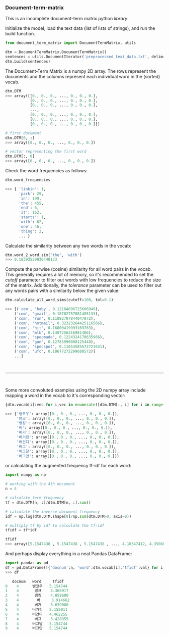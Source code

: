 ### Document-term-matrix

This is an incomplete document-term matrix python <i>library</i>.



Initialize the model, load the text data (list of lists of strings), and run the build function.
```python
from document_term_matrix import DocumentTermMatrix, utils

dtm = DocumentTermMatrix.DocumentTermMatrix()
sentences = utils.DocumentIterator('preprocessed_text_data.txt', delim='\t')
dtm.build(sentences)
```

The Document-Term Matrix is a numpy 2D array. The rows represent the documents and the columns represent each individual word in the (sorted) vocab.
```python
dtm.DTM
>>> array([[0., 0., 0., ..., 0., 0., 0.],
           [0., 0., 0., ..., 0., 0., 0.],
           [0., 0., 0., ..., 0., 0., 0.],
           ...,
           [0., 0., 0., ..., 0., 0., 0.],
           [0., 0., 0., ..., 0., 0., 0.],
           [0., 0., 0., ..., 0., 0., 0.]])

# first document
dtm.DTM[0, :]
>>> array([0., 0., 0., ..., 0., 0., 0.])

# vector representing the first word
dtm.DTM[:, 0]
>>> array([0., 0., 0., ..., 0., 0., 0.])
```

Check the word frequencies as follows:
```python
dtm.word_frequencies

>>> { 'linkin': 1,
      'park': 29,
      'in': 199,
      'the': 455,
      'end': 6,
      'it': 162,
      'starts': 1,
      'with': 62,
      'one': 46,
      'thing': 2, 
      ... }
```



Calculate the similarity between any two words in the vocab:
```python
dtm.word_2_word_sim('the', 'with')
>>> 0.18393539930448133
```

Compute the parwise (cosine) similarity for all word pairs in the vocab.<br>
This generally requires a lot of memory, so it's recommended to set the <i>cutoff</i> parameter to filter out words with
low frequencies to reduce the size of the matrix. Additionally, the <i>tolerance</i> parameter can be used to filter out any words pairs with a similarity below the given value:

```python
dtm.calculate_all_word_sims(cutoff=100, tol=0.1)

>>> [('com', 'baby', 0.12184896725606949),
    ('com', 'gmail', 0.18702757081485133),
    ('com', 'run', 0.11082707844047872),
    ('com', 'hotmail', 0.32323264425116566),
    ('com', 'hit', 0.16800419993169763),
    ('com', 'mlb', 0.1407256316981406),
    ('com', 'specmade', 0.1224324170635966),
    ('com', 'gun', 0.12785990088125448),
    ('com', 'specspot', 0.11054585572721631),
    ('com', 'ufc', 0.10677272299600572)]
    ...]
```

<br>
<hr>
<br>

Some more convoluted examples using the 2D numpy array include mapping a word in the vocab to it's corresponding vector:

```python
{dtm.vocab[i]:vec for i,vec in enumerate([dtm.DTM[:, i] for i in range(len(dtm.vocab))])}

>>> {'뱅코우': array([0., 0., 0., ..., 0., 0., 0.]),
     '뱅크': array([0., 0., 0., ..., 0., 0., 0.]),
     '뱅킹': array([0., 0., 0., ..., 0., 0., 0.]),
     '버': array([0., 0., 0., ..., 0., 0., 0.]),
     '버거': array([0., 0., 0., ..., 0., 0., 0.]),
     '버거킹': array([0., 0., 0., ..., 0., 0., 0.]),
     '버건디': array([0., 0., 0., ..., 0., 0., 0.]),
     '버그': array([0., 0., 0., ..., 0., 0., 0.]),
     '버그달': array([0., 0., 0., ..., 0., 0., 0.]),
     '버그만': array([0., 0., 0., ..., 0., 0., 0.])}
```

or calculating the augmented frequency tf-idf for each word:
```python
import numpy as np

# working with the 4th document
n = 4

# calculate term frequency
tf = dtm.DTM[n, :]/dtm.DTM[n, :].sum()

# calculate the inverse document frequency
idf = np.log(dtm.DTM.shape[0]/np.sum(dtm.DTM>0, axis=0))

# multiply tf by idf to calculate the tf-idf
tfidf = tf*idf

tfidf
>>> array([5.1547438 , 5.1547438 , 5.1547438 , ..., 4.18347412, 4.35088595, 5.15554622])
```

And perhaps display everything in a neat Pandas DataFrame:
```python
import pandas as pd
df = pd.DataFrame([{'docnum':n, 'word':dtm.vocab[i],'tfidf':val} for i,val in enumerate(tfidf)])
>>> df

   docnum   word     tfidf
0    4      뱅코우   5.154744
1    4       뱅크    3.366917
2    4       뱅킹    4.058600
3    4        버     3.914662
4    4       버거    3.639000
5    4      버거킹   5.155011
6    4      버건디   4.462255
7    4       버그    3.428355
8    4      버그달   5.154744
9    4      버그만   5.154744
```